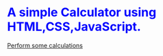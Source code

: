 <h1 style="color:blue;">A simple Calculator using HTML,CSS,JavaScript.</h1>

<a href="https://ashimsharma.github.io/calculator">Perform some calculations</a>
